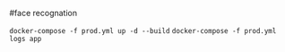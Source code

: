 #face recognation 

`docker-compose -f prod.yml up -d --build`
`docker-compose -f prod.yml logs app`
